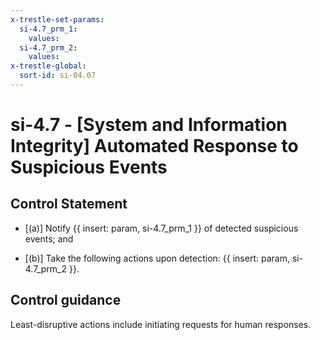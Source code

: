 ```yaml
---
x-trestle-set-params:
  si-4.7_prm_1:
    values:
  si-4.7_prm_2:
    values:
x-trestle-global:
  sort-id: si-04.07
---
```


# si-4.7 - \[System and Information Integrity\] Automated Response to Suspicious Events

## Control Statement

- \[(a)\] Notify {{ insert: param, si-4.7_prm_1 }} of detected suspicious events; and

- \[(b)\] Take the following actions upon detection: {{ insert: param, si-4.7_prm_2 }}.

## Control guidance

Least-disruptive actions include initiating requests for human responses.
